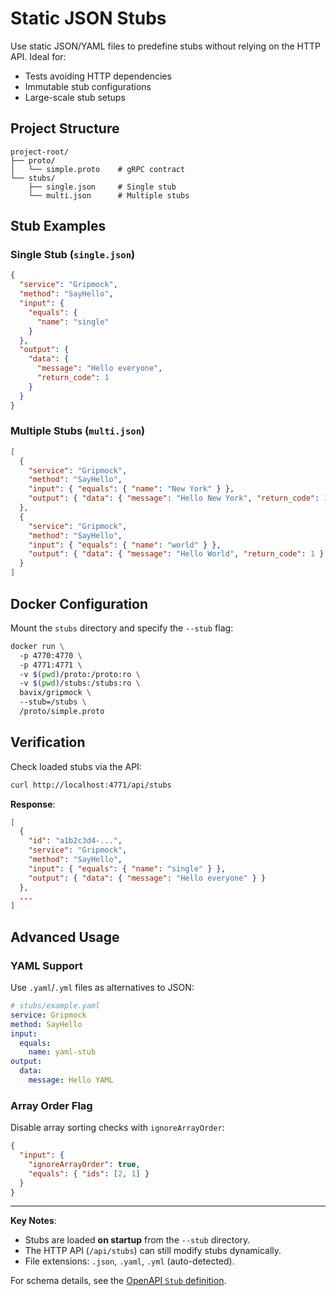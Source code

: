 # Static JSON Stubs  
Use static JSON/YAML files to predefine stubs without relying on the HTTP API. Ideal for:  
- Tests avoiding HTTP dependencies  
- Immutable stub configurations  
- Large-scale stub setups  

## Project Structure  
```
project-root/  
├── proto/  
│   └── simple.proto    # gRPC contract  
└── stubs/  
    ├── single.json     # Single stub  
    └── multi.json      # Multiple stubs  
```  

## Stub Examples  

### Single Stub (`single.json`)  
```json  
{
  "service": "Gripmock",
  "method": "SayHello",
  "input": {
    "equals": {
      "name": "single"
    }
  },
  "output": {
    "data": {
      "message": "Hello everyone",
      "return_code": 1
    }
  }
}
```  

### Multiple Stubs (`multi.json`)  
```json  
[
  {
    "service": "Gripmock",
    "method": "SayHello",
    "input": { "equals": { "name": "New York" } },
    "output": { "data": { "message": "Hello New York", "return_code": 1 } }
  },
  {
    "service": "Gripmock",
    "method": "SayHello",
    "input": { "equals": { "name": "world" } },
    "output": { "data": { "message": "Hello World", "return_code": 1 } }
  }
]
```  

## Docker Configuration  
Mount the `stubs` directory and specify the `--stub` flag:  
```bash  
docker run \  
  -p 4770:4770 \  
  -p 4771:4771 \  
  -v $(pwd)/proto:/proto:ro \  
  -v $(pwd)/stubs:/stubs:ro \  
  bavix/gripmock \  
  --stub=/stubs \  
  /proto/simple.proto  
```  

## Verification  
Check loaded stubs via the API:  
```bash  
curl http://localhost:4771/api/stubs  
```  

**Response**:  
```json  
[
  {
    "id": "a1b2c3d4-...",
    "service": "Gripmock",
    "method": "SayHello",
    "input": { "equals": { "name": "single" } },
    "output": { "data": { "message": "Hello everyone" } }
  },
  ...
]
```  

## Advanced Usage  

### YAML Support  
Use `.yaml`/`.yml` files as alternatives to JSON:  
```yaml  
# stubs/example.yaml  
service: Gripmock  
method: SayHello  
input:  
  equals:  
    name: yaml-stub  
output:  
  data:  
    message: Hello YAML  
```  

### Array Order Flag  
Disable array sorting checks with `ignoreArrayOrder`:  
```json  
{
  "input": {
    "ignoreArrayOrder": true,
    "equals": { "ids": [2, 1] }
  }
}
```  

---

**Key Notes**:  
- Stubs are loaded **on startup** from the `--stub` directory.  
- The HTTP API (`/api/stubs`) can still modify stubs dynamically.  
- File extensions: `.json`, `.yaml`, `.yml` (auto-detected).  

For schema details, see the [OpenAPI `Stub` definition](https://bavix.github.io/gripmock-openapi/).  
